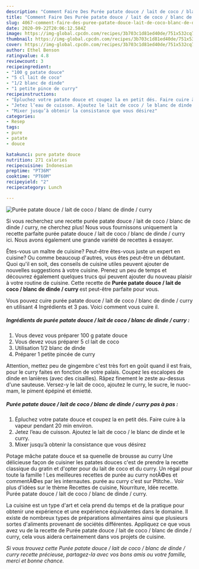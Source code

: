 ```yaml
---
description: "Comment Faire Des Purée patate douce / lait de coco / blanc de dinde / curry"
title: "Comment Faire Des Purée patate douce / lait de coco / blanc de dinde / curry"
slug: 4067-comment-faire-des-puree-patate-douce-lait-de-coco-blanc-de-dinde-curry
date: 2020-09-22T20:06:12.584Z
image: https://img-global.cpcdn.com/recipes/3b703c1d81ed40de/751x532cq70/puree-patate-douce-lait-de-coco-blanc-de-dinde-curry-photo-principale-de-la-recette.jpg
thumbnail: https://img-global.cpcdn.com/recipes/3b703c1d81ed40de/751x532cq70/puree-patate-douce-lait-de-coco-blanc-de-dinde-curry-photo-principale-de-la-recette.jpg
cover: https://img-global.cpcdn.com/recipes/3b703c1d81ed40de/751x532cq70/puree-patate-douce-lait-de-coco-blanc-de-dinde-curry-photo-principale-de-la-recette.jpg
author: Ethel Benson
ratingvalue: 4.8
reviewcount: 3
recipeingredient:
- "100 g patate douce"
- "5 cl lait de coco"
- "1/2 blanc de dinde"
- "1 petite pince de curry"
recipeinstructions:
- "Épluchez votre patate douce et coupez la en petit dés. Faire cuire à la vapeur pendant 20 min environ."
- "Jetez l’eau de cuisson. Ajoutez le lait de coco / le blanc de dinde et le curry."
- "Mixer jusqu’à obtenir la consistance que vous désirez"
categories:
- Resep
tags:
- pure
- patate
- douce

katakunci: pure patate douce 
nutrition: 271 calories
recipecuisine: Indonesian
preptime: "PT36M"
cooktime: "PT60M"
recipeyield: "2"
recipecategory: Lunch

---
```



![Purée patate douce / lait de coco / blanc de dinde / curry](https://img-global.cpcdn.com/recipes/3b703c1d81ed40de/751x532cq70/puree-patate-douce-lait-de-coco-blanc-de-dinde-curry-photo-principale-de-la-recette.jpg)

Si vous recherchez une recette purée patate douce / lait de coco / blanc de dinde / curry, ne cherchez plus! Nous vous fournissons uniquement la recette parfaite purée patate douce / lait de coco / blanc de dinde / curry ici. Nous avons également une grande variété de recettes à essayer.

Êtes-vous un maître de cuisine? Peut-être êtes-vous juste un expert en cuisine? Ou comme beaucoup d'autres, vous êtes peut-être un débutant. Quoi qu'il en soit, des conseils de cuisine utiles peuvent ajouter de nouvelles suggestions à votre cuisine. Prenez un peu de temps et découvrez également quelques trucs qui peuvent ajouter du nouveau plaisir à votre routine de cuisine. Cette recette de <strong> Purée patate douce / lait de coco / blanc de dinde / curry </strong> est peut-être parfaite pour vous.

<!--inarticleads1-->

Vous pouvez cuire purée patate douce / lait de coco / blanc de dinde / curry en utilisant 4 Ingrédients et 3 pas. Voici comment vous cuire il.

##### Ingrédients de purée patate douce / lait de coco / blanc de dinde / curry :

1. Vous devez vous préparer 100 g patate douce
1. Vous devez vous préparer 5 cl lait de coco
1. Utilisation 1/2 blanc de dinde
1. Préparer 1 petite pincée de curry


Attention, mettez peu de gingembre c&#39;est très fort en goût quand il est frais, pour le curry faites en fonction de votre palais. Coupez les escalopes de dinde en lanières (avec des cisailles). Râpez finement le zeste au-dessus d&#39;une sauteuse. Versez-y le lait de coco, ajoutez le curry, le sucre, le nuoc-mam, le piment épépiné et émietté. 

<!--inarticleads2-->

##### Purée patate douce / lait de coco / blanc de dinde / curry pas à pas :

1. Épluchez votre patate douce et coupez la en petit dés. Faire cuire à la vapeur pendant 20 min environ.
1. Jetez l’eau de cuisson. Ajoutez le lait de coco / le blanc de dinde et le curry.
1. Mixer jusqu’à obtenir la consistance que vous désirez


Potage mâche patate douce et sa quenelle de brousse au curry Une délicieuse façon de cuisiner les patates douces c&#39;est de prendre la recette classique du gratin et d&#39;opter pour du lait de coco et du curry. Un régal pour toute la famille ! Les meilleures recettes de purée au curry notÃ©es et commentÃ©es par les internautes. purée au curry c&#39;est sur Ptitche.. Voir plus d&#39;idées sur le thème Recettes de cuisine, Nourriture, Idée recette. Purée patate douce / lait de coco / blanc de dinde / curry. 

<!--inarticleads1-->

<p>
La cuisine est un type d'art et cela prend du temps et de la pratique pour obtenir une expérience et une expérience équivalentes dans le domaine. Il existe de nombreux types de préparations alimentaires ainsi que plusieurs sortes d'aliments provenant de sociétés différentes. Appliquez ce que vous avez vu de la recette de Purée patate douce / lait de coco / blanc de dinde / curry, cela vous aidera certainement dans vos projets de cuisine.
</p>

<p>
<i>Si vous trouvez cette Purée patate douce / lait de coco / blanc de dinde / curry recette précieuse, partagez-la avec vos bons amis ou votre famille, merci et bonne chance.</i>
</p>
